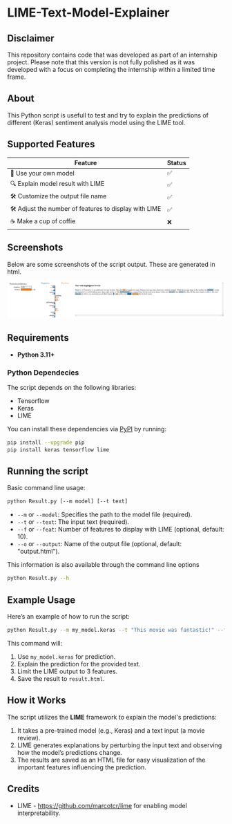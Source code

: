 # LIME-Text-Model-Explainer

## Disclaimer
This repository contains code that was developed as part of an internship project. 
Please note that this version is not fully polished as it was developed with a focus on completing the internship within a limited time frame.

## About
This Python script is usefull to test and try to explain the predictions of different (Keras) sentiment analysis model using the LIME tool.

## Supported Features
| Feature  | Status |
| ------------- | ------------- |
| 🧠 Use your own model | ✅ |
| 🔍 Explain model result with LIME | ✅ |
| 🛠 Customize the output file name | ✅ |
| 🛠 Adjust the number of features to display with LIME | ✅ |
| ☕ Make a cup of coffie | ❌ |

## Screenshots
Below are some screenshots of the script output. These are generated in html.

![Sample script result](sampleOutput.png)

## Requirements
- **Python 3.11+**

### Python Dependecies
The script depends on the following libraries:
- Tensorflow
- Keras
- LIME

You can install these dependencies via [PyPI](https://pypi.python.org/pypi/lime) by running:

```sh
pip install --upgrade pip
pip install keras tensorflow lime
```

## Running the script
Basic command line usage:
```sh
python Result.py [--m model] [--t text]
```

- `--m` or `--model`: Specifies the path to the model file (required).
- `--t` or `--text`: The input text (required).
- `--f` or `--feat`: Number of features to display with LIME (optional, default: 10).
- `--o` or `--output`: Name of the output file (optional, default: "output.html").

This information is also available through the command line options
```sh
python Result.py --h
```

## Example Usage
Here’s an example of how to run the script:
```sh
python Result.py --m my_model.keras --t "This movie was fantastic!" --f 3 --o result.html
```

This command will:
1. Use `my_model.keras` for prediction.
2. Explain the prediction for the provided text.
3. Limit the LIME output to 3 features.
4. Save the result to `result.html`.

## How it Works
The script utilizes the **LIME** framework to explain the model's predictions:
1. It takes a pre-trained model (e.g., Keras) and a text input (a movie review).
2. LIME generates explanations by perturbing the input text and observing how the model’s predictions change.
3. The results are saved as an HTML file for easy visualization of the important features influencing the prediction.

## Credits
- LIME - https://github.com/marcotcr/lime for enabling model interpretability.